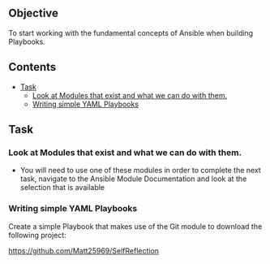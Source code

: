 ## Objective
To start working with the fundamental concepts of Ansible when building Playbooks.

<!--TOC_START-->
## Contents
- [Task](#task)
	- [Look at Modules that exist and what we can do with them.](#look-at-modules-that-exist-and-what-we-can-do-with-them)
	- [Writing simple YAML Playbooks](#writing-simple-yaml-playbooks)

<!--TOC_END-->
## Task
### Look at Modules that exist and what we can do with them.
- You will need to use one of these modules in order to complete the next task, navigate to the Ansible Module Documentation and look at the selection that is available
### Writing simple YAML Playbooks
Create a simple Playbook that makes use of the Git module to download the following project:

https://github.com/Matt25969/SelfReflection
